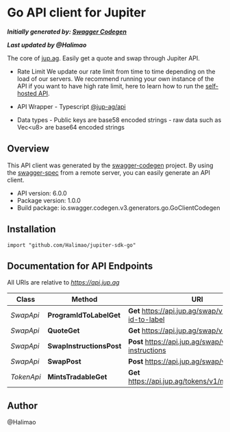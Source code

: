 # Go API client for Jupiter

***Initially generated by: [Swagger Codegen](https://github.com/swagger-api/swagger-codegen.git)***

***Last updated by @Halimao***

The core of [jup.ag](https://jup.ag). Easily get a quote and swap through Jupiter API.  

- Rate Limit We update our rate limit from time to time depending on the load of our servers. We recommend running your own instance of the API if you want to have high rate limit, here to learn how to run the [self-hosted API](https://station.jup.ag/docs/apis/self-hosted).  

- API Wrapper - Typescript [@jup-ag/api](https://github.com/jup-ag/jupiter-quote-api-node)  

- Data types - Public keys are base58 encoded strings - raw data such as Vec<u8\> are base64 encoded strings 

## Overview
This API client was generated by the [swagger-codegen](https://github.com/swagger-api/swagger-codegen) project.  By using the [swagger-spec](https://github.com/swagger-api/swagger-spec) from a remote server, you can easily generate an API client.

- API version: 6.0.0
- Package version: 1.0.0
- Build package: io.swagger.codegen.v3.generators.go.GoClientCodegen

## Installation
```golang
import "github.com/Halimao/jupiter-sdk-go"
```

## Documentation for API Endpoints

All URIs are relative to *https://api.jup.ag*

Class | Method | URI
------------ | ------------- | -------------
*SwapApi* | **ProgramIdToLabelGet** | **Get** https://api.jup.ag/swap/v1/program-id-to-label
*SwapApi* | **QuoteGet** | **Get** https://api.jup.ag/swap/v1/quote
*SwapApi* | **SwapInstructionsPost** | **Post** https://api.jup.ag/swap/v1/swap-instructions
*SwapApi* | **SwapPost** | **Post** https://api.jup.ag/swap/v1/swap
*TokenApi* | **MintsTradableGet** | **Get** https://api.jup.ag/tokens/v1/mints/tradable

## Author
@Halimao

